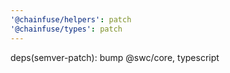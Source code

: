 ```yaml
---
'@chainfuse/helpers': patch
'@chainfuse/types': patch
---
```


deps(semver-patch): bump @swc/core, typescript
